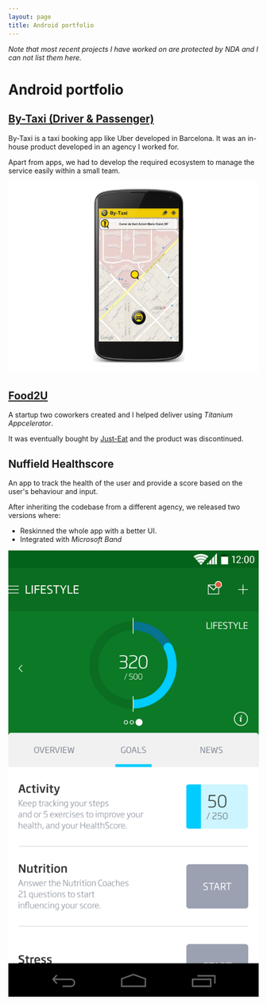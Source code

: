 ```yaml
---
layout: page
title: Android portfolio
---
```


*Note that most recent projects I have worked on are protected by NDA and I can not list them here.*

# Android portfolio

## [By-Taxi (Driver & Passenger)](https://play.google.com/store/apps/details?id=es.techideas.taxi&hl=en)

By-Taxi is a taxi booking app like Uber developed in Barcelona. It was an in-house product
developed in an agency I worked for.

Apart from apps, we had to develop the required ecosystem to manage the service easily within a
small team.

![By-Taxi Android](/assets/bytaxi-android.png)

## [Food2U](https://play.google.com/store/apps/details?id=com.bcnathome.food2u&hl=en)

A startup two coworkers created and I helped deliver using *Titanium Appcelerator*.

It was eventually bought by [Just-Eat](http://www.restauracionnews.com/just-eat-compra-la-plataforma-food2u/)
and the product was discontinued.

## Nuffield Healthscore

An app to track the health of the user and provide a score based on the user's behaviour
and input.

After inheriting the codebase from a different agency, we released two versions where:

* Reskinned the whole app with a better UI.
* Integrated with *Microsoft Band*

![Nuffield Healthscore](/assets/nuffieldhealthscore-android.png)
